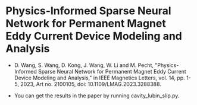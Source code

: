 # Physics-Informed Sparse Neural Network for Permanent Magnet Eddy Current Device Modeling and Analysis

- D. Wang, S. Wang, D. Kong, J. Wang, W. Li and M. Pecht, "Physics-Informed Sparse Neural Network for Permanent Magnet Eddy Current Device Modeling and Analysis," in IEEE Magnetics Letters, vol. 14, pp. 1-5, 2023, Art no. 2100105, doi: 10.1109/LMAG.2023.3288388.

- You can get the results in the paper by running cavity_lubin_slip.py.
